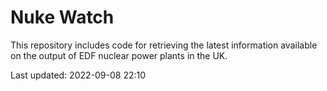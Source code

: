 # Nuke Watch

This repository includes code for retrieving the latest information available on the output of EDF nuclear power plants in the UK.

Last updated: 2022-09-08 22:10